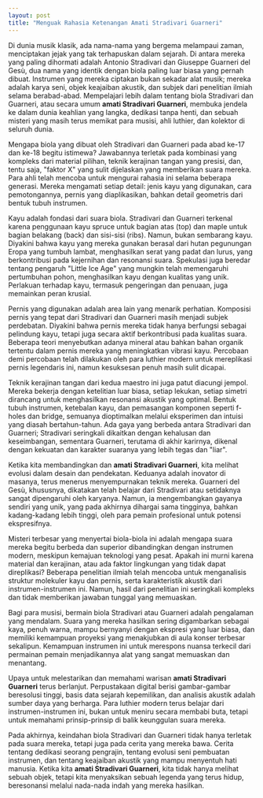 ```yaml
---
layout: post
title: "Menguak Rahasia Ketenangan Amati Stradivari Guarneri"
---
```


Di dunia musik klasik, ada nama-nama yang bergema melampaui zaman, menciptakan jejak yang tak terhapuskan dalam sejarah. Di antara mereka yang paling dihormati adalah Antonio Stradivari dan Giuseppe Guarneri del Gesù, dua nama yang identik dengan biola paling luar biasa yang pernah dibuat. Instrumen yang mereka ciptakan bukan sekadar alat musik; mereka adalah karya seni, objek keajaiban akustik, dan subjek dari penelitian ilmiah selama berabad-abad. Mempelajari lebih dalam tentang biola Stradivari dan Guarneri, atau secara umum **amati Stradivari Guarneri**, membuka jendela ke dalam dunia keahlian yang langka, dedikasi tanpa henti, dan sebuah misteri yang masih terus memikat para musisi, ahli luthier, dan kolektor di seluruh dunia.

Mengapa biola yang dibuat oleh Stradivari dan Guarneri pada abad ke-17 dan ke-18 begitu istimewa? Jawabannya terletak pada kombinasi yang kompleks dari material pilihan, teknik kerajinan tangan yang presisi, dan, tentu saja, "faktor X" yang sulit dijelaskan yang memberikan suara mereka. Para ahli telah mencoba untuk mengurai rahasia ini selama beberapa generasi. Mereka mengamati setiap detail: jenis kayu yang digunakan, cara pemotongannya, pernis yang diaplikasikan, bahkan detail geometris dari bentuk tubuh instrumen.

Kayu adalah fondasi dari suara biola. Stradivari dan Guarneri terkenal karena penggunaan kayu spruce untuk bagian atas (top) dan maple untuk bagian belakang (back) dan sisi-sisi (ribs). Namun, bukan sembarang kayu. Diyakini bahwa kayu yang mereka gunakan berasal dari hutan pegunungan Eropa yang tumbuh lambat, menghasilkan serat yang padat dan lurus, yang berkontribusi pada kejernihan dan resonansi suara. Spekulasi juga beredar tentang pengaruh "Little Ice Age" yang mungkin telah memengaruhi pertumbuhan pohon, menghasilkan kayu dengan kualitas yang unik. Perlakuan terhadap kayu, termasuk pengeringan dan penuaan, juga memainkan peran krusial.

Pernis yang digunakan adalah area lain yang menarik perhatian. Komposisi pernis yang tepat dari Stradivari dan Guarneri masih menjadi subjek perdebatan. Diyakini bahwa pernis mereka tidak hanya berfungsi sebagai pelindung kayu, tetapi juga secara aktif berkontribusi pada kualitas suara. Beberapa teori menyebutkan adanya mineral atau bahkan bahan organik tertentu dalam pernis mereka yang meningkatkan vibrasi kayu. Percobaan demi percobaan telah dilakukan oleh para luthier modern untuk mereplikasi pernis legendaris ini, namun kesuksesan penuh masih sulit dicapai.

Teknik kerajinan tangan dari kedua maestro ini juga patut diacungi jempol. Mereka bekerja dengan ketelitian luar biasa, setiap lekukan, setiap simetri dirancang untuk menghasilkan resonansi akustik yang optimal. Bentuk tubuh instrumen, ketebalan kayu, dan pemasangan komponen seperti f-holes dan bridge, semuanya dioptimalkan melalui eksperimen dan intuisi yang diasah bertahun-tahun. Ada gaya yang berbeda antara Stradivari dan Guarneri; Stradivari seringkali dikaitkan dengan kehalusan dan keseimbangan, sementara Guarneri, terutama di akhir karirnya, dikenal dengan kekuatan dan karakter suaranya yang lebih tegas dan "liar".

Ketika kita membandingkan dan **amati Stradivari Guarneri**, kita melihat evolusi dalam desain dan pendekatan. Keduanya adalah inovator di masanya, terus menerus menyempurnakan teknik mereka. Guarneri del Gesù, khususnya, dikatakan telah belajar dari Stradivari atau setidaknya sangat dipengaruhi oleh karyanya. Namun, ia mengembangkan gayanya sendiri yang unik, yang pada akhirnya dihargai sama tingginya, bahkan kadang-kadang lebih tinggi, oleh para pemain profesional untuk potensi ekspresifnya.

Misteri terbesar yang menyertai biola-biola ini adalah mengapa suara mereka begitu berbeda dan superior dibandingkan dengan instrumen modern, meskipun kemajuan teknologi yang pesat. Apakah ini murni karena material dan kerajinan, atau ada faktor lingkungan yang tidak dapat direplikasi? Beberapa penelitian ilmiah telah mencoba untuk menganalisis struktur molekuler kayu dan pernis, serta karakteristik akustik dari instrumen-instrumen ini. Namun, hasil dari penelitian ini seringkali kompleks dan tidak memberikan jawaban tunggal yang memuaskan.

Bagi para musisi, bermain biola Stradivari atau Guarneri adalah pengalaman yang mendalam. Suara yang mereka hasilkan sering digambarkan sebagai kaya, penuh warna, mampu bernyanyi dengan ekspresi yang luar biasa, dan memiliki kemampuan proyeksi yang menakjubkan di aula konser terbesar sekalipun. Kemampuan instrumen ini untuk merespons nuansa terkecil dari permainan pemain menjadikannya alat yang sangat memuaskan dan menantang.

Upaya untuk melestarikan dan memahami warisan **amati Stradivari Guarneri** terus berlanjut. Perpustakaan digital berisi gambar-gambar beresolusi tinggi, basis data sejarah kepemilikan, dan analisis akustik adalah sumber daya yang berharga. Para luthier modern terus belajar dari instrumen-instrumen ini, bukan untuk meniru secara membabi buta, tetapi untuk memahami prinsip-prinsip di balik keunggulan suara mereka.

Pada akhirnya, keindahan biola Stradivari dan Guarneri tidak hanya terletak pada suara mereka, tetapi juga pada cerita yang mereka bawa. Cerita tentang dedikasi seorang pengrajin, tentang evolusi seni pembuatan instrumen, dan tentang keajaiban akustik yang mampu menyentuh hati manusia. Ketika kita **amati Stradivari Guarneri**, kita tidak hanya melihat sebuah objek, tetapi kita menyaksikan sebuah legenda yang terus hidup, beresonansi melalui nada-nada indah yang mereka hasilkan.
